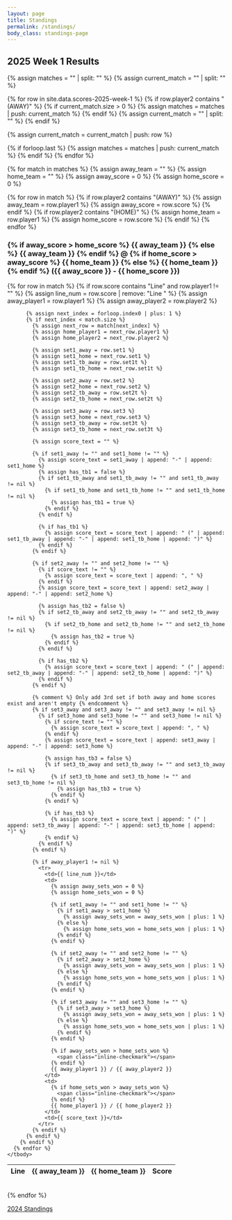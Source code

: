 ```yaml
---
layout: page
title: Standings
permalink: /standings/
body_class: standings-page
---
```


<h2>2025 Week 1 Results</h2>

{% assign matches = "" | split: "" %}
{% assign current_match = "" | split: "" %}

{% for row in site.data.scores-2025-week-1 %}
  {% if row.player2 contains "(AWAY)" %}
    {% if current_match.size > 0 %}
      {% assign matches = matches | push: current_match %}
    {% endif %}
    {% assign current_match = "" | split: "" %}
  {% endif %}

  {% assign current_match = current_match | push: row %}

  {% if forloop.last %}
    {% assign matches = matches | push: current_match %}
  {% endif %}
{% endfor %}

{% for match in matches %}
  {% assign away_team = "" %}
  {% assign home_team = "" %}
  {% assign away_score = 0 %}
  {% assign home_score = 0 %}

  {% for row in match %}
    {% if row.player2 contains "(AWAY)" %}
      {% assign away_team = row.player1 %}
      {% assign away_score = row.score %}
    {% endif %}
    {% if row.player2 contains "(HOME)" %}
      {% assign home_team = row.player1 %}
      {% assign home_score = row.score %}
    {% endif %}
  {% endfor %}

  <h3>
    {% if away_score > home_score %}
      <span class="inline-checkmark"></span> {{ away_team }}
    {% else %}
      {{ away_team }}
    {% endif %}
    @
    {% if home_score > away_score %}
      <span class="inline-checkmark"></span> {{ home_team }}
    {% else %}
      {{ home_team }}
    {% endif %}
    ({{ away_score }} - {{ home_score }})
  </h3>

  <table class="match-scores">
    <thead>
      <tr>
        <th>Line</th>
        <th>{{ away_team }}</th>
        <th>{{ home_team }}</th>
        <th>Score</th>
      </tr>
    </thead>
    <tbody>
      {% for row in match %}
        {% if row.score contains "Line" and row.player1 != "" %}
          {% assign line_num = row.score | remove: "Line " %}
          {% assign away_player1 = row.player1 %}
          {% assign away_player2 = row.player2 %}

          {% assign next_index = forloop.index0 | plus: 1 %}
          {% if next_index < match.size %}
            {% assign next_row = match[next_index] %}
            {% assign home_player1 = next_row.player1 %}
            {% assign home_player2 = next_row.player2 %}

            {% assign set1_away = row.set1 %}
            {% assign set1_home = next_row.set1 %}
            {% assign set1_tb_away = row.set1t %}
            {% assign set1_tb_home = next_row.set1t %}

            {% assign set2_away = row.set2 %}
            {% assign set2_home = next_row.set2 %}
            {% assign set2_tb_away = row.set2t %}
            {% assign set2_tb_home = next_row.set2t %}

            {% assign set3_away = row.set3 %}
            {% assign set3_home = next_row.set3 %}
            {% assign set3_tb_away = row.set3t %}
            {% assign set3_tb_home = next_row.set3t %}

            {% assign score_text = "" %}

            {% if set1_away != "" and set1_home != "" %}
              {% assign score_text = set1_away | append: "-" | append: set1_home %}
              {% assign has_tb1 = false %}
              {% if set1_tb_away and set1_tb_away != "" and set1_tb_away != nil %}
                {% if set1_tb_home and set1_tb_home != "" and set1_tb_home != nil %}
                  {% assign has_tb1 = true %}
                {% endif %}
              {% endif %}

              {% if has_tb1 %}
                {% assign score_text = score_text | append: " (" | append: set1_tb_away | append: "-" | append: set1_tb_home | append: ")" %}
              {% endif %}
            {% endif %}

            {% if set2_away != "" and set2_home != "" %}
              {% if score_text != "" %}
                {% assign score_text = score_text | append: ", " %}
              {% endif %}
              {% assign score_text = score_text | append: set2_away | append: "-" | append: set2_home %}

              {% assign has_tb2 = false %}
              {% if set2_tb_away and set2_tb_away != "" and set2_tb_away != nil %}
                {% if set2_tb_home and set2_tb_home != "" and set2_tb_home != nil %}
                  {% assign has_tb2 = true %}
                {% endif %}
              {% endif %}

              {% if has_tb2 %}
                {% assign score_text = score_text | append: " (" | append: set2_tb_away | append: "-" | append: set2_tb_home | append: ")" %}
              {% endif %}
            {% endif %}

            {% comment %} Only add 3rd set if both away and home scores exist and aren't empty {% endcomment %}
            {% if set3_away and set3_away != "" and set3_away != nil %}
              {% if set3_home and set3_home != "" and set3_home != nil %}
                {% if score_text != "" %}
                  {% assign score_text = score_text | append: ", " %}
                {% endif %}
                {% assign score_text = score_text | append: set3_away | append: "-" | append: set3_home %}

                {% assign has_tb3 = false %}
                {% if set3_tb_away and set3_tb_away != "" and set3_tb_away != nil %}
                  {% if set3_tb_home and set3_tb_home != "" and set3_tb_home != nil %}
                    {% assign has_tb3 = true %}
                  {% endif %}
                {% endif %}

                {% if has_tb3 %}
                  {% assign score_text = score_text | append: " (" | append: set3_tb_away | append: "-" | append: set3_tb_home | append: ")" %}
                {% endif %}
              {% endif %}
            {% endif %}

            {% if away_player1 != nil %}
              <tr>
                <td>{{ line_num }}</td>
                <td>
                  {% assign away_sets_won = 0 %}
                  {% assign home_sets_won = 0 %}

                  {% if set1_away != "" and set1_home != "" %}
                    {% if set1_away > set1_home %}
                      {% assign away_sets_won = away_sets_won | plus: 1 %}
                    {% else %}
                      {% assign home_sets_won = home_sets_won | plus: 1 %}
                    {% endif %}
                  {% endif %}

                  {% if set2_away != "" and set2_home != "" %}
                    {% if set2_away > set2_home %}
                      {% assign away_sets_won = away_sets_won | plus: 1 %}
                    {% else %}
                      {% assign home_sets_won = home_sets_won | plus: 1 %}
                    {% endif %}
                  {% endif %}

                  {% if set3_away != "" and set3_home != "" %}
                    {% if set3_away > set3_home %}
                      {% assign away_sets_won = away_sets_won | plus: 1 %}
                    {% else %}
                      {% assign home_sets_won = home_sets_won | plus: 1 %}
                    {% endif %}
                  {% endif %}

                  {% if away_sets_won > home_sets_won %}
                    <span class="inline-checkmark"></span>
                  {% endif %}
                  {{ away_player1 }} / {{ away_player2 }}
                </td>
                <td>
                  {% if home_sets_won > away_sets_won %}
                    <span class="inline-checkmark"></span>
                  {% endif %}
                  {{ home_player1 }} / {{ home_player2 }}
                </td>
                <td>{{ score_text }}</td>
              </tr>
            {% endif %}
          {% endif %}
        {% endif %}
      {% endfor %}
    </tbody>
  </table>
  <br>
{% endfor %}

<p><a href="/standings-2024">2024 Standings</a></p>
